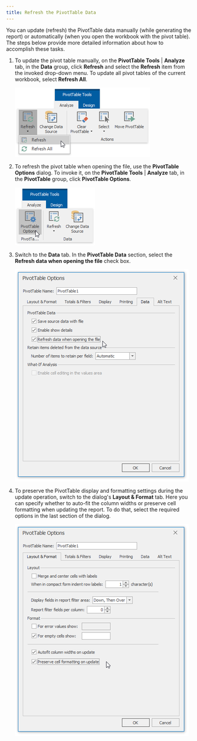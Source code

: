 ```yaml
---
title: Refresh the PivotTable Data
---
```

You can update (refresh) the PivotTable data manually (while generating the report) or automatically (when you open the workbook with the pivot table). The steps below provide more detailed information about how to accomplish these tasks.
1. To update the pivot table manually, on the **PivotTable Tools** | **Analyze** tab, in the **Data** group, click **Refresh** and select the **Refresh** item from the invoked drop-down menu. To update all pivot tables of the current workbook, select **Refresh All**.
	
	![Spreadsheet_PivotTable_Refresh_Ribbon](../../../images/Img126819.png)
2. To refresh the pivot table when opening the file, use the **PivotTable Options** dialog. To invoke it, on the **PivotTable Tools** | **Analyze** tab, in the **PivotTable** group, click **PivotTable Options**.
	
	![Spreadsheet_PivotTable_OptionDialog_FromRibbon](../../../images/Img126825.png)
3. Switch to the **Data** tab. In the **PivotTable Data** section, select the **Refresh data when opening the file** check box.
	
	![Spreadsheet_PivotTable_Refresh_Automatically](../../../images/Img126821.png)
4. To preserve the PivotTable display and formatting settings during the update operation, switch to the dialog's **Layout &amp; Format** tab. Here you can specify whether to auto-fit the column widths or preserve cell formatting when updating the report. To do that, select the required options in the last section of the dialog.
	
	![Spreadsheet_PivotTable_Refresh_DialogSettings](../../../images/Img126820.png)